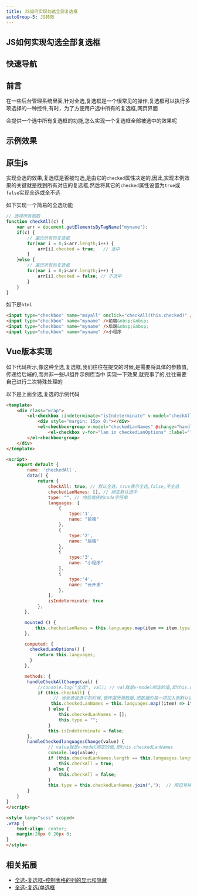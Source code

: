 ```yaml
---
title: JS如何实现勾选全部复选框
autoGroup-5: JS特效
---
```


## JS如何实现勾选全部复选框

## 快速导航

<TOC />

## 前言

在一些后台管理系统里面,针对全选,复选框是一个很常见的操作,复选框可以执行多项选择的一种控件,有时，为了方便用户选中所有的复选框,网页界面

会提供一个选中所有复选框的功能,怎么实现一个复选框全部被选中的效果呢

## 示例效果

<jingdiantexiao-checkedAll />

## 原生js

实现全选的效果,复选框是否被勾选,是由它的`checked`属性决定的,因此,实现本例效果的关键就是找到所有对应的复选框,然后将其它的`checked`属性设置为`true`或`false`实现全选或全不选

如下实现一个简易的全选功能
```js
// 选择所有函数
function checkAll(c) {
    var arr = document.getElementsByTagName("myname");
    if(c) {
        // 遍历所有的复选框
        for(var i = 0;i<arr.length;i++) {
            arr[i].checked = true;   // 选中
        }
    }else {
        // 遍历所有的复选框
        for(var i = 0;i<arr.length;i++) {
            arr[i].checked = false; // 不选中
        }
    }
}
```
如下是`html`
```html
<input type="checkbox" name="mayall" onclick="checkAll(this.checked)" />全选<br />
<input type="checkbox" name="myname" />前端&nbsp;&nbsp;
<input type="checkbox" name="myname" />后端&nbsp;&nbsp;
<input type="checkbox" name="myname" />小程序
```

## Vue版本实现

如下代码所示,像这种全选,复选框,我们往往在提交的时候,是需要将具体的参数值,传递给后端的,而并非一些UI组件示例库当中
实现一下效果,就完事了的,往往需要自己进行二次特殊处理的

以下是上面全选,复选的示例代码

```html
<template>
    <div class="wrap">
        <el-checkbox :indeterminate="isIndeterminate" v-model="checkAll" @change="handleCheckAllChange">全选</el-checkbox>
            <div style="margin: 15px 0;"></div>
            <el-checkbox-group v-model="checkedLanNames" @change="handleCheckedlanguagesChange">
                <el-checkbox v-for="lan in checkedLanOptions" :label="lan.type" :key="lan.name">{{lan.name}}</el-checkbox>
        </el-checkbox-group>
    </div>
</template>

<script>
    export default {
        name: 'checkedAll',
        data() {
            return {
                checkAll: true, // 默认全选，true表示全选,false,不全选
                checkedLanNames: [], // 绑定默认选中
                type: "", // 向后端传的code字符串
                languages: [
                    {
                        type:'1',
                        name: "前端"
                    },
                    {
                        type:'2',
                        name: "后端"
                    },
                    {
                        type:'3',
                        name: "小程序"
                    },
                    {
                        type:'4',
                        name: "云开发"
                    },
                ],
                isIndeterminate: true
            };
       },

       mounted () {
           this.checkedLanNames = this.languages.map(item => item.type);
       },

       computed: {
         checkedLanOptions() {
            return this.languages;
         }
       },

       methods: {
        handleCheckAllChange(val) {
            //console.log("全选", val); // val就是v-model绑定的值,即this.checkAll
            if (this.checkAll) {
                  // 当全选被选中的时候,循环遍历源数据,把数据的每一项加入到默认选中的数组中区
                 this.checkedLanNames = this.languages.map((item) => item.type);
                } else {
                    this.checkedLanNames = [];
                    this.type = "";
                }
                this.isIndeterminate = false;
        },
        handleCheckedlanguagesChange(value) {
                // value就是v-model绑定的值,即this.checkedLanNames
                console.log(value);
                if (this.checkedLanNames.length == this.languages.length) {
                    this.checkAll = true;
                } else {
                    this.checkAll = false;
                }
                this.type = this.checkedLanNames.join(",");  // 用逗号拼接成字符串传递给后端
        }
    }
}
</script>

<style lang="scss" scoped>
.wrap {
    text-align: center;
    margin:20px 0 20px 0;
}
</style>
```
## 相关拓展

- [全选-复选框-控制表格的列的显示和隐藏](/fontend/css/business-control-col-show)
- [全选-复选/单选框](/fontend/css/business-select-all)

<footer-FooterLink :isShareLink="false" :isDaShang="true" />
<footer-FeedBack />